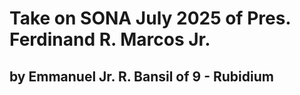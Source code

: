 # Take on SONA July 2025 of Pres. Ferdinand R. Marcos Jr.
## by Emmanuel Jr. R. Bansil of 9 - Rubidium